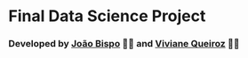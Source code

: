 # Final Data Science Project 

### Developed by [João Bispo](https://www.linkedin.com/in/joaobispo2077/) 🧑‍💻 and [Viviane Queiroz](https://www.linkedin.com/in/vivianedsqueiroz/) 👩‍💻
